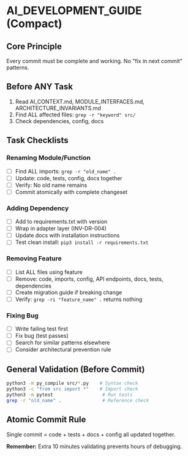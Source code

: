 # AI_DEVELOPMENT_GUIDE (Compact)

## Core Principle
Every commit must be complete and working. No "fix in next commit" patterns.

## Before ANY Task
1. Read AI_CONTEXT.md, MODULE_INTERFACES.md, ARCHITECTURE_INVARIANTS.md
2. Find ALL affected files: `grep -r "keyword" src/`
3. Check dependencies, config, docs

## Task Checklists

### Renaming Module/Function
- [ ] Find ALL imports: `grep -r "old_name" .`
- [ ] Update: code, tests, config, docs together
- [ ] Verify: No old name remains
- [ ] Commit atomically with complete changeset

### Adding Dependency
- [ ] Add to requirements.txt with version
- [ ] Wrap in adapter layer (INV-DR-004)
- [ ] Update docs with installation instructions
- [ ] Test clean install: `pip3 install -r requirements.txt`

### Removing Feature
- [ ] List ALL files using feature
- [ ] Remove: code, imports, config, API endpoints, docs, tests, dependencies
- [ ] Create migration guide if breaking change
- [ ] Verify: `grep -ri "feature_name" .` returns nothing

### Fixing Bug
- [ ] Write failing test first
- [ ] Fix bug (test passes)
- [ ] Search for similar patterns elsewhere
- [ ] Consider architectural prevention rule

## General Validation (Before Commit)
```bash
python3 -m py_compile src/*.py    # Syntax check
python3 -c "from src import *"    # Import check
python3 -m pytest                  # Run tests
grep -r "old_name" .               # Reference check
```

## Atomic Commit Rule
Single commit = code + tests + docs + config all updated together.

**Remember:** Extra 10 minutes validating prevents hours of debugging.
